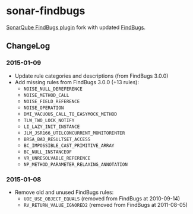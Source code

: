 # sonar-findbugs
[SonarQube FindBugs plugin](https://github.com/SonarSource/sonar-findbugs) fork with updated [FindBugs](http://findbugs.sourceforge.net/).

## ChangeLog

### 2015-01-09  
- Update rule categories and descriptions (from FindBugs 3.0.0)  
- Add missing rules from FindBugs 3.0.0 (+13 rules):
    - `NOISE_NULL_DEREFERENCE`  
    - `NOISE_METHOD_CALL`  
    - `NOISE_FIELD_REFERENCE`  
    - `NOISE_OPERATION`  
    - `DMI_VACUOUS_CALL_TO_EASYMOCK_METHOD`  
    - `TLW_TWO_LOCK_NOTIFY`  
    - `LI_LAZY_INIT_INSTANCE`  
    - `JLM_JSR166_UTILCONCURRENT_MONITORENTER`  
    - `BRSA_BAD_RESULTSET_ACCESS`  
    - `BC_IMPOSSIBLE_CAST_PRIMITIVE_ARRAY`  
    - `BC_NULL_INSTANCEOF`  
    - `VR_UNRESOLVABLE_REFERENCE`  
    - `NP_METHOD_PARAMETER_RELAXING_ANNOTATION`  

### 2015-01-08  
- Remove old and unused FindBugs rules:
    - `UOE_USE_OBJECT_EQUALS` (removed from FindBugs at 2010-09-14)
    - `RV_RETURN_VALUE_IGNORED2` (removed from FindBugs at 2011-08-05)

